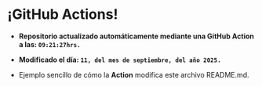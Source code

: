 # ¡GitHub Actions!
* **Repositorio actualizado automáticamente mediante una GitHub Action a las: `09:21:27hrs.`**
* **Modificado el día: `11, del mes de septiembre, del año 2025.`**

* Ejemplo sencillo de cómo la **Action** modifica este archivo README.md.
